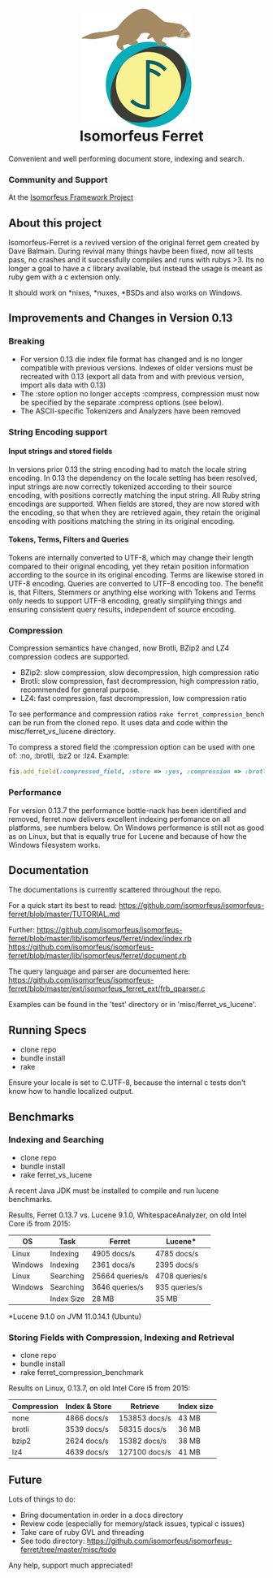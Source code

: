 <h1 align="center">
  <img src="https://github.com/isomorfeus/isomorfeus-ferret/blob/master/Logo.png?raw=true" align="center" width="216" height="234" />
  <br/>
&nbsp;&nbsp;&nbsp;Isomorfeus Ferret<br/>
</h1>

Convenient and well performing document store, indexing and search.

### Community and Support
At the [Isomorfeus Framework Project](https://isomorfeus.com)

## About this project

Isomorfeus-Ferret is a revived version of the original ferret gem created by Dave Balmain.
During revival many things havbe been fixed, now all tests pass, no crashes and it
successfully compiles and runs with rubys >3. Its no longer a goal to have
a c library available, but instead the usage is meant as ruby gem with a c extension only.

It should work on *nixes, *nuxes, *BSDs and also works on Windows.

## Improvements and Changes in Version 0.13

### Breaking

- For version 0.13 die index file format has changed and is no longer compatible with previous versions. Indexes of older versions must be recreated with 0.13 (export all data from and with previous version, import alls data with 0.13)
- The :store option no longer accepts :compress, compression must now be specified by the separate :compress options (see below).
- The ASCII-specific Tokenizers and Analyzers have been removed

### String Encoding support

#### Input strings and stored fields

In versions prior 0.13 the string encoding had to match the locale string encoding.
In 0.13 the dependency on the locale setting has been resolved, input strings are now correctly tokenized
according to their source encoding, with positions correctly matching the input string.
All Ruby string encodings are supported.
When fields are stored, they are now stored with the encoding, so that when they are retrieved again, they
retain the original encoding with positions matching the string in its original encoding.

#### Tokens, Terms, Filters and Queries

Tokens are internally converted to UTF-8, which may change their length compared to their original encoding,
yet they retain position information according to the source in its original encoding. Terms are likewise stored in UTF-8 encoding.
Queries are converted to UTF-8 encoding too.
The benefit is, that Filters, Stemmers or anything else working with Tokens and Terms only needs to support UTF-8 encoding,
greatly simplifying things and ensuring consistent query results, independent of source encoding.

### Compression

Compression semantics have changed, now Brotli, BZip2 and LZ4 compression codecs are supported.
- BZip2: slow compression, slow decompression, high compression ratio
- Brotli: slow compression, fast decrompression, high compression ratio, recommended for general purpose.
- LZ4: fast compression, fast decrompression, low compression ratio

To see performance and compression ratios `rake ferret_compression_bench` can be run from the cloned repo.
It uses data and code within the misc/ferret_vs_lucene directory.

To compress a stored field the :compression option can be used with one of: :no, :brotli, :bz2 or :lz4.
Example:
```ruby
fis.add_field(:compressed_field, :store => :yes, :compression => :brotli, :term_vector => :yes)
```

### Performance

For version 0.13.7 the performance bottle-nack has been identified and removed, ferret now delivers excellent indexing perfomance on all platforms, see numbers below.
On Windows performance is still not as good as on Linux, but that is equally true for Lucene and because of how the Windows filesystem works.

## Documentation

The documentations is currently scattered throughout the repo.

For a quick start its best to read:
https://github.com/isomorfeus/isomorfeus-ferret/blob/master/TUTORIAL.md

Further:
https://github.com/isomorfeus/isomorfeus-ferret/blob/master/lib/isomorfeus/ferret/index/index.rb
https://github.com/isomorfeus/isomorfeus-ferret/blob/master/lib/isomorfeus/ferret/document.rb

The query language and parser are documented here:
https://github.com/isomorfeus/isomorfeus-ferret/blob/master/ext/isomorfeus_ferret_ext/frb_qparser.c

Examples can be found in the 'test' directory or in 'misc/ferret_vs_lucene'.

## Running Specs

- clone repo
- bundle install
- rake

Ensure your locale is set to C.UTF-8, because the internal c tests don't know how to handle localized output.

## Benchmarks

### Indexing and Searching
- clone repo
- bundle install
- rake ferret_vs_lucene

A recent Java JDK must be installed to compile and run lucene benchmarks.

Results, Ferret 0.13.7 vs. Lucene 9.1.0, WhitespaceAnalyzer, on old Intel Core i5 from 2015:

| OS      | Task       | Ferret          | Lucene*        |
|---------|------------|-----------------|----------------|
| Linux   | Indexing   |     4905 docs/s |    4785 docs/s |
| Windows | Indexing   |     2361 docs/s |    2395 docs/s |
| Linux   | Searching  | 25664 queries/s | 4708 queries/s |
| Windows | Searching  |  3646 queries/s |  935 queries/s |
|         | Index Size |           28 MB |          35 MB |

*Lucene 9.1.0 on JVM 11.0.14.1 (Ubuntu)

### Storing Fields with Compression, Indexing and Retrieval
- clone repo
- bundle install
- rake ferret_compression_benchmark

Results on Linux, 0.13.7, on old Intel Core i5 from 2015:

| Compression | Index & Store | Retrieve      | Index size |
|-------------|---------------|---------------|------------|
| none        |   4866 docs/s | 153853 docs/s |      43 MB |
| brotli      |   3539 docs/s |  58315 docs/s |      36 MB |
| bzip2       |   2624 docs/s |  15382 docs/s |      38 MB |
| lz4         |   4639 docs/s | 127100 docs/s |      41 MB |

## Future

Lots of things to do:
- Bring documentation in order in a docs directory
- Review code (especially for memory/stack issues, typical c issues)
- Take care of ruby GVL and threading
- See todo directory: https://github.com/isomorfeus/isomorfeus-ferret/tree/master/misc/todo

Any help, support much appreciated!
